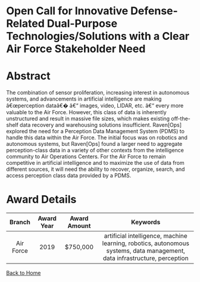 
Open Call for Innovative Defense-Related Dual-Purpose Technologies/Solutions with a Clear Air Force Stakeholder Need
====================================================================================================================

# Abstract


The combination of sensor proliferation, increasing interest in autonomous systems, and advancements in artificial intelligence are making â€œperception dataâ€� â€“ images, video, LIDAR, etc. â€“ every more valuable to the Air Force. However, this class of data is inherently unstructured and result in massive file sizes, which makes existing off-the-shelf data recovery and warehousing solutions insufficient. Raven[Ops] explored the need for a Perception Data Management System (PDMS) to handle this data within the Air Force. The initial focus was on robotics and autonomous systems, but Raven[Ops] found a larger need to aggregate perception-class data in a variety of other contexts from the intelligence community to Air Operations Centers. For the Air Force to remain competitive in artificial intelligence and to maximize the use of data from different sources, it will need the ability to recover, organize, search, and access perception class data provided by a PDMS.  

# Award Details

|Branch|Award Year|Award Amount|Keywords|
| :---: | :---: | :---: | :---: |
|Air Force|2019|$750,000|artificial intelligence, machine learning, robotics, autonomous systems, data management, data infrastructure, perception|
  
  


[Back to Home](https://github.com/chrischow/dod_sbir_awards/DJ/#1459)